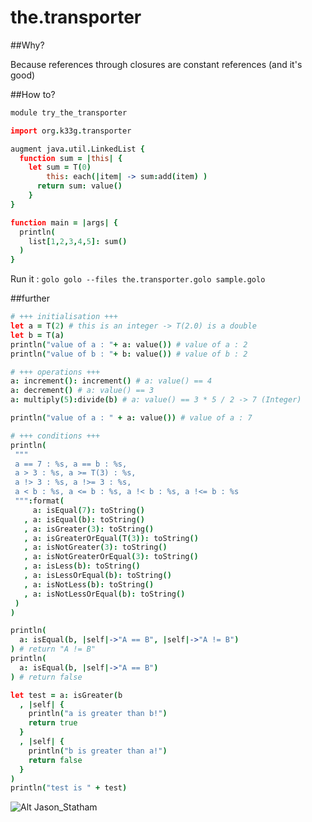 the.transporter
===============

##Why?

Because references through closures are constant references (and it's good)

##How to?

```coffeescript
module try_the_transporter

import org.k33g.transporter

augment java.util.LinkedList {
  function sum = |this| {		
    let sum = T(0)
		this: each(|item| -> sum:add(item) )
	  return sum: value() 
	}		
}

function main = |args| {
  println(
    list[1,2,3,4,5]: sum()
  )
}
```

Run it : `golo golo --files the.transporter.golo sample.golo`

##further

```coffeescript
# +++ initialisation +++
let a = T(2) # this is an integer -> T(2.0) is a double
let b = T(a)
println("value of a : "+ a: value()) # value of a : 2
println("value of b : "+ b: value()) # value of b : 2

# +++ operations +++
a: increment(): increment() # a: value() == 4
a: decrement() # a: value() == 3
a: multiply(5):divide(b) # a: value() == 3 * 5 / 2 -> 7 (Integer)

println("value of a : " + a: value()) # value of a : 7

# +++ conditions +++
println(
 """
 a == 7 : %s, a == b : %s,
 a > 3 : %s, a >= T(3) : %s,
 a !> 3 : %s, a !>= 3 : %s,
 a < b : %s, a <= b : %s, a !< b : %s, a !<= b : %s   
 """:format(
     a: isEqual(7): toString()
   , a: isEqual(b): toString()
   , a: isGreater(3): toString()
   , a: isGreaterOrEqual(T(3)): toString()
   , a: isNotGreater(3): toString()
   , a: isNotGreaterOrEqual(3): toString()
   , a: isLess(b): toString()
   , a: isLessOrEqual(b): toString()
   , a: isNotLess(b): toString()
   , a: isNotLessOrEqual(b): toString()
 )
)

println(
  a: isEqual(b, |self|->"A == B", |self|->"A != B")
) # return "A != B"
println(
  a: isEqual(b, |self|->"A == B")
) # return false

let test = a: isGreater(b
  , |self| {
    println("a is greater than b!")
    return true
  }
  , |self| {
    println("b is greater than a!")
    return false
  }
)
println("test is " + test)
```

![Alt Jason_Statham](http://ia.media-imdb.com/images/M/MV5BMTk2NDc2MDAxN15BMl5BanBnXkFtZTYwNDc1NDY2._V1_SY317_CR3,0,214,317_.jpg)
